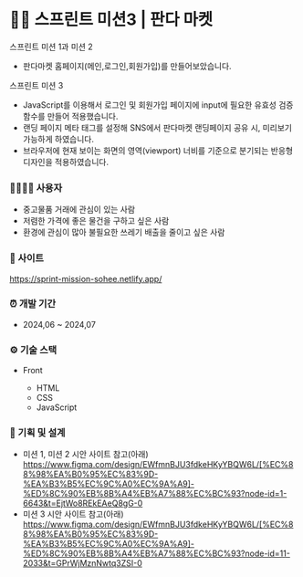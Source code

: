 # 🐼🏪 스프린트 미션3 | 판다 마켓

스프린트 미션 1과 미션 2 
- 판다마켓 홈페이지(메인,로그인,회원가입)를 만들어보았습니다.

스프린트 미션 3
- JavaScript를 이용해서 로그인 및 회원가입 페이지에 input에 필요한 유효성 검증 함수를 만들어 적용했습니다.
- 랜딩 페이지 메타 태그를 설정해 SNS에서 판다마켓 랜딩페이지 공유 시, 미리보기 가능하게 하였습니다.
- 브라우저에 현재 보이는 화면의 영역(viewport) 너비를 기준으로 분기되는 반응형 디자인을 적용하였습니다.

### 👨‍👩‍👧‍👦 사용자 
- 중고물품 거래에 관심이 있는 사람
- 저렴한 가격에 좋은 물건을 구하고 싶은 사람
- 환경에 관심이 많아 불필요한 쓰레기 배출을 줄이고 싶은 사람

### 🐼 사이트
https://sprint-mission-sohee.netlify.app/

### ⏰ 개발 기간

- 2024,06 ~ 2024,07

### ⚙ 기술 스택
- Front
	
    * HTML
    * CSS
    * JavaScript

### 🎈 기획 및 설계

- 미션 1, 미션 2 시안 사이트 참고(아래)
	https://www.figma.com/design/EWfmnBJU3fdkeHKyYBQW6L/[%EC%88%98%EA%B0%95%EC%83%9D-%EA%B3%B5%EC%9C%A0%EC%9A%A9]-%ED%8C%90%EB%8B%A4%EB%A7%88%EC%BC%93?node-id=1-6643&t=EjtWo8REkEAeQ8gG-0
- 미션 3 시안 사이트 참고(아래)
    https://www.figma.com/design/EWfmnBJU3fdkeHKyYBQW6L/[%EC%88%98%EA%B0%95%EC%83%9D-%EA%B3%B5%EC%9C%A0%EC%9A%A9]-%ED%8C%90%EB%8B%A4%EB%A7%88%EC%BC%93?node-id=11-2033&t=GPrWjMznNwtq3ZSI-0
        